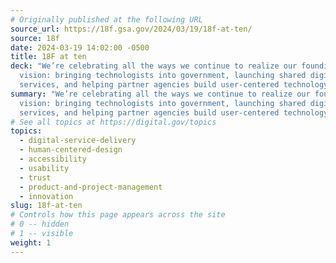 ```yaml
---
# Originally published at the following URL
source_url: https://18f.gsa.gov/2024/03/19/18f-at-ten/
source: 18f
date: 2024-03-19 14:02:00 -0500
title: 18F at ten
deck: "We’re celebrating all the ways we continue to realize our founding
  vision: bringing technologists into government, launching shared digital
  services, and helping partner agencies build user-centered technology."
summary: "We’re celebrating all the ways we continue to realize our founding
  vision: bringing technologists into government, launching shared digital
  services, and helping partner agencies build user-centered technology."
# See all topics at https://digital.gov/topics
topics:
  - digital-service-delivery
  - human-centered-design
  - accessibility
  - usability
  - trust
  - product-and-project-management
  - innovation
slug: 18f-at-ten
# Controls how this page appears across the site
# 0 -- hidden
# 1 -- visible
weight: 1
---
```

